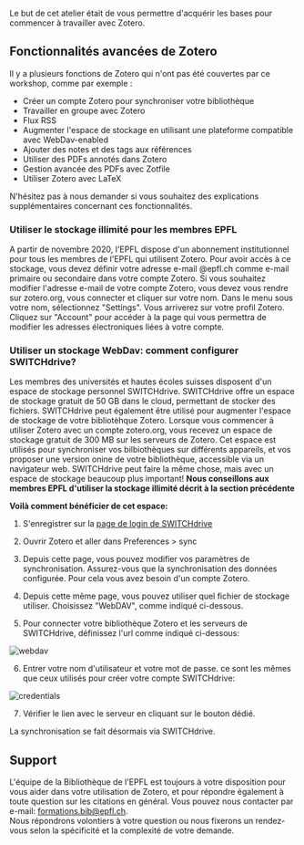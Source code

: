 Le but de cet atelier était de vous permettre d'acquérir les bases pour commencer à travailler avec Zotero.

## Fonctionnalités avancées de Zotero

Il y a plusieurs fonctions de Zotero qui n'ont pas été couvertes par ce workshop, comme par exemple : 

- Créer un compte Zotero pour synchroniser votre bibliothèque
- Travailler en groupe avec Zotero
- Flux RSS
- Augmenter l'espace de stockage en utilisant une plateforme compatible avec WebDav-enabled
- Ajouter des notes et des tags aux références
- Utiliser des PDFs annotés dans Zotero
- Gestion avancée des PDFs avec Zotfile
- Utiliser Zotero avec LaTeX

N'hésitez pas à nous demander si vous souhaitez des explications supplémentaires concernant ces fonctionnalités.

### Utiliser le stockage illimité pour les membres EPFL

A partir de novembre 2020, l'EPFL dispose d'un abonnement institutionnel pour tous les membres de l'EPFL qui utilisent Zotero. Pour avoir accès à ce stockage, vous devez définir votre adresse e-mail @epfl.ch comme e-mail primaire ou secondaire dans votre compte Zotero. Si vous souhaitez modifier l'adresse e-mail de votre compte Zotero, vous devez vous rendre sur zotero.org, vous connecter et cliquer sur votre nom. Dans le menu sous votre nom, sélectionnez "Settings". Vous arriverez sur votre profil Zotero. Cliquez sur "Account" pour accéder à la page qui vous permettra de modifier les adresses électroniques liées à votre compte.

### Utiliser un stockage WebDav: comment configurer SWITCHdrive?
Les membres des universités et hautes écoles suisses disposent d'un espace de stockage personnel SWITCHdrive. SWITCHdrive offre un espace de stockage gratuit de 50 GB dans le cloud, permettant de stocker des fichiers. SWITCHdrive peut également être utilisé pour augmenter l'espace de stockage de votre bibliotèhque Zotero. 
Lorsque vous commencer à utiliser Zotero avec un compte zotero.org, vous recevez un espace de stockage gratuit de 300 MB sur les serveurs de Zotero. Cet espace est utilisés pour synchroniser vos bilbiothèques sur différents appareils, et vos proposer une version onine de votre bibliothèque, accessible via un navigateur web. 
SWITCHdrive peut faire la même chose, mais avec un espace de stockage beaucoup plus important! **Nous conseillons aux membres EPFL d'utiliser la stockage illimité décrit à la section précédente**

**Voilà comment bénéficier de cet espace:**

1. S'enregistrer sur la [page de login de SWITCHdrive](https://eduid.ch/web/registration/method/?target=https%3A%2F%2Flogin.eduid.ch%2Fidp%2Fprofile%2FSAML2%2FUnsolicited%2FSSO%3FproviderId%3Dhttps%253A%252F%252Fcloud-id.switch.ch%252Fshibboleth%26target%3Dhttps%253A%252F%252Fcloud-id.switch.ch%252Fregister%252Fdrive)

2. Ouvrir Zotero et aller dans Preferences > sync

3. Depuis cette page, vous pouvez modifier vos paramètres de synchronisation. Assurez-vous que la synchronisation des données configurée. Pour cela vous avez besoin d'un compte Zotero.

4. Depuis cette même page, vous pouvez utiliser quel fichier de stockage utiliser. Choisissez "WebDAV", comme indiqué ci-dessous. 

5. Pour connecter votre bibliothèque Zotero et  les serveurs de SWITCHdrive, définissez l'url comme indiqué ci-dessous: 
  
![webdav](../img/sync_webdav.PNG)
  
6. Entrer votre nom d'utilisateur et votre mot de passe. ce sont les mêmes que ceux utilisés pour créer votre compte SWITCHdrive: 

  
![credentials](../img/sync_credentials.PNG)

7. Vérifier le lien avec le serveur en cliquant sur le bouton dédié. 

La synchronisation se fait désormais via SWITCHdrive. 

## Support
L'équipe de la Bibliothèque de l'EPFL est toujours à votre disposition pour vous aider dans votre utilisation de Zotero, et pour répondre également à toute question sur les citations en général.
Vous pouvez nous contacter par e-mail: [formations.bib@epfl.ch](mailto:formations.bib@epfl.ch).   
Nous répondrons volontiers à votre question ou nous fixerons un rendez-vous selon la spécificité et la complexité de votre demande.

